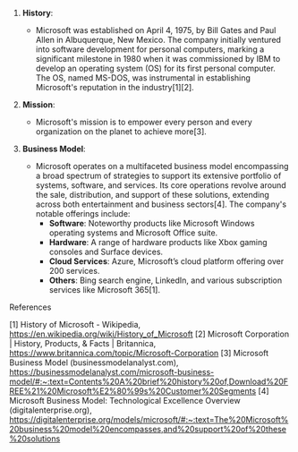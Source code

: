 1. **History**:

   - Microsoft was established on April 4, 1975, by Bill Gates and Paul Allen in Albuquerque, New Mexico. The company initially ventured into software development for personal computers, marking a significant milestone in 1980 when it was commissioned by IBM to develop an operating system (OS) for its first personal computer. The OS, named MS-DOS, was instrumental in establishing Microsoft's reputation in the industry[1][2].

2. **Mission**:

   - Microsoft's mission is to empower every person and every organization on the planet to achieve more[3].

3. **Business Model**:
   - Microsoft operates on a multifaceted business model encompassing a broad spectrum of strategies to support its extensive portfolio of systems, software, and services. Its core operations revolve around the sale, distribution, and support of these solutions, extending across both entertainment and business sectors[4]. The company's notable offerings include:
     - **Software**: Noteworthy products like Microsoft Windows operating systems and Microsoft Office suite.
     - **Hardware**: A range of hardware products like Xbox gaming consoles and Surface devices.
     - **Cloud Services**: Azure, Microsoft’s cloud platform offering over 200 services.
     - **Others**: Bing search engine, LinkedIn, and various subscription services like Microsoft 365[1].

References

[1] History of Microsoft - Wikipedia, https://en.wikipedia.org/wiki/History_of_Microsoft
[2] Microsoft Corporation | History, Products, & Facts | Britannica, https://www.britannica.com/topic/Microsoft-Corporation
[3] Microsoft Business Model (businessmodelanalyst.com), https://businessmodelanalyst.com/microsoft-business-model/#:~:text=Contents%20A%20brief%20history%20of,Download%20FREE%21%20Microsoft%E2%80%99s%20Customer%20Segments
[4] Microsoft Business Model: Technological Excellence Overview (digitalenterprise.org), https://digitalenterprise.org/models/microsoft/#:~:text=The%20Microsoft%20business%20model%20encompasses,and%20support%20of%20these%20solutions
